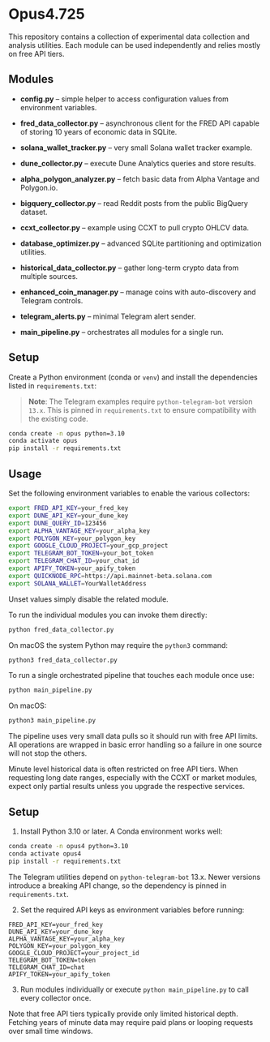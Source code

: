 # Opus4.725

This repository contains a collection of experimental data collection
and analysis utilities.  Each module can be used independently and
relies mostly on free API tiers.

## Modules

- **config.py** – simple helper to access configuration values from environment variables.
- **fred_data_collector.py** – asynchronous client for the FRED API capable of storing 10 years of economic data in SQLite.
- **solana_wallet_tracker.py** – very small Solana wallet tracker example.
- **dune_collector.py** – execute Dune Analytics queries and store results.
- **alpha_polygon_analyzer.py** – fetch basic data from Alpha Vantage and Polygon.io.
- **bigquery_collector.py** – read Reddit posts from the public BigQuery dataset.
- **ccxt_collector.py** – example using CCXT to pull crypto OHLCV data.
- **database_optimizer.py** – advanced SQLite partitioning and optimization utilities.
- **historical_data_collector.py** – gather long-term crypto data from multiple sources.
- **enhanced_coin_manager.py** – manage coins with auto-discovery and Telegram controls.

- **telegram_alerts.py** – minimal Telegram alert sender.
- **main_pipeline.py** – orchestrates all modules for a single run.

## Setup

Create a Python environment (conda or `venv`) and install the
dependencies listed in `requirements.txt`:

> **Note**: The Telegram examples require `python-telegram-bot` version
> `13.x`. This is pinned in `requirements.txt` to ensure compatibility
> with the existing code.

```bash
conda create -n opus python=3.10
conda activate opus
pip install -r requirements.txt
```


## Usage

Set the following environment variables to enable the various collectors:

```bash
export FRED_API_KEY=your_fred_key
export DUNE_API_KEY=your_dune_key
export DUNE_QUERY_ID=123456
export ALPHA_VANTAGE_KEY=your_alpha_key
export POLYGON_KEY=your_polygon_key
export GOOGLE_CLOUD_PROJECT=your_gcp_project
export TELEGRAM_BOT_TOKEN=your_bot_token
export TELEGRAM_CHAT_ID=your_chat_id
export APIFY_TOKEN=your_apify_token
export QUICKNODE_RPC=https://api.mainnet-beta.solana.com
export SOLANA_WALLET=YourWalletAddress
```

Unset values simply disable the related module.

To run the individual modules you can invoke them directly:

```bash
python fred_data_collector.py
```

On macOS the system Python may require the `python3` command:

```bash
python3 fred_data_collector.py
```

To run a single orchestrated pipeline that touches each module once use:

```bash
python main_pipeline.py
```

On macOS:

```bash
python3 main_pipeline.py
```

The pipeline uses very small data pulls so it should run with free API
limits. All operations are wrapped in basic error handling so a failure
in one source will not stop the others.

Minute level historical data is often restricted on free API tiers. When
requesting long date ranges, especially with the CCXT or market modules,
expect only partial results unless you upgrade the respective services.

## Setup

1. Install Python 3.10 or later. A Conda environment works well:

```bash
conda create -n opus4 python=3.10
conda activate opus4
pip install -r requirements.txt
```

The Telegram utilities depend on `python-telegram-bot` 13.x. Newer
versions introduce a breaking API change, so the dependency is pinned in
`requirements.txt`.

2. Set the required API keys as environment variables before running:

```
FRED_API_KEY=your_fred_key
DUNE_API_KEY=your_dune_key
ALPHA_VANTAGE_KEY=your_alpha_key
POLYGON_KEY=your_polygon_key
GOOGLE_CLOUD_PROJECT=your_project_id
TELEGRAM_BOT_TOKEN=token
TELEGRAM_CHAT_ID=chat
APIFY_TOKEN=your_apify_token
```

3. Run modules individually or execute `python main_pipeline.py` to call
every collector once.

Note that free API tiers typically provide only limited historical depth.
Fetching years of minute data may require paid plans or looping requests
over small time windows.
